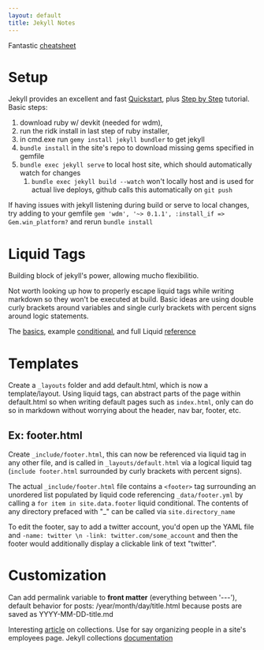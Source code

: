```yaml
---
layout: default
title: Jekyll Notes
---
```


Fantastic [cheatsheet](https://devhints.io/jekyll)

# Setup
Jekyll provides an excellent and fast [Quickstart](https://jekyllrb.com/docs/), plus [Step by Step](https://jekyllrb.com/docs/step-by-step/01-setup/) tutorial.
Basic steps:
1. download ruby w/ devkit (needed for wdm), 
1. run the ridk install in last step of ruby installer, 
1. in cmd.exe run `gemy install jekyll bundler` to get jekyll
1. `bundle install` in the site's repo to download missing gems specified in gemfile
1. `bundle exec jekyll serve` to local host site, which should automatically watch for changes
	1. `bundle exec jekyll build --watch` won't locally host and is used for actual live deploys, github calls this automatically on `git push`

If having issues with jekyll listening during build or serve to local changes, try adding to your gemfile `gem 'wdm', '~> 0.1.1', :install_if => Gem.win_platform?` and rerun `bundle install`

# Liquid Tags
Building block of jekyll's power, allowing mucho flexibilitio. 

Not worth looking up how to properly escape liquid tags while writing markdown so they won't be executed at build. Basic ideas are using double curly brackets around variables and single curly brackets with percent signs around logic statements.

The [basics](https://jekyllrb.com/docs/step-by-step/04-layouts/), example [conditional](https://jekyllrb.com/docs/configuration/environments/), and full Liquid [reference](https://jekyllrb.com/docs/liquid/)

# Templates
Create a `_layouts` folder and add default.html, which is now a template/layout. Using liquid tags, can abstract parts of the page within default.html so when writing default pages such as `index.html`, only can do so in markdown without worrying about the header, nav bar, footer, etc. 

## Ex: footer.html
Create `_include/footer.html`, this can now be referenced via liquid tag in any other file, and is called in `_layouts/default.html` via a logical liquid tag (`include footer.html` surrounded by curly brackets with percent signs). 

The actual `_include/footer.html` file contains a `<footer>` tag surrounding an unordered list populated by liquid code referencing `_data/footer.yml` by calling a `for item in site.data.footer` liquid conditional. The contents of any directory prefaced with "\_" can be called via `site.directory_name`

To edit the footer, say to add a twitter account, you'd open up the YAML file and `-name: twitter \n -link: twitter.com/some_account` and then the footer would additionally display a clickable link of text "twitter".

# Customization
Can add permalink variable to __front matter__ (everything between '---'), default behavior for posts: /year/month/day/title.html because posts are saved as YYYY-MM-DD-title.md

Interesting [article](https://ben.balter.com/2015/02/20/jekyll-collections/) on collections. Use for say organizing people in a site's employees page. Jekyll collections [documentation](https://jekyllrb.com/docs/collections/)


